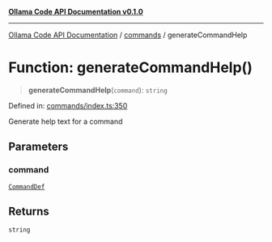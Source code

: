 [**Ollama Code API Documentation v0.1.0**](../../README.md)

***

[Ollama Code API Documentation](../../modules.md) / [commands](../README.md) / generateCommandHelp

# Function: generateCommandHelp()

> **generateCommandHelp**(`command`): `string`

Defined in: [commands/index.ts:350](https://github.com/erichchampion/ollama-code/blob/78170438060c778413879e5a38e477096b574d9c/ollama-code/src/commands/index.ts#L350)

Generate help text for a command

## Parameters

### command

[`CommandDef`](../interfaces/CommandDef.md)

## Returns

`string`
